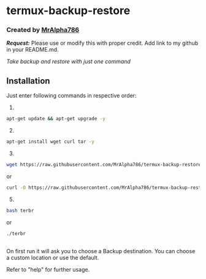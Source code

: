 # termux-backup-restore

### Created by [MrAlpha786](https://github.com/MrAlpha786)
***Request:*** Please use or modify this with proper credit. Add link to my github in your README.md.

_Take backup and restore with just one command_

## Installation

Just enter following commands in respective order:

1.
```bash
apt-get update && apt-get upgrade -y
```
2.
```bash
apt-get install wget curl tar -y
```
3.
```bash
wget https://raw.githubusercontent.com/MrAlpha786/termux-backup-restore/master/terbr && chmod u+x terbr
```
or
```bash
curl -O https://raw.githubusercontent.com/MrAlpha786/termux-backup-restore/master/terbr && chmod u+x terbr
```
5.
```bash
bash terbr
```
or
```bash
./terbr
```
##
On first run it will ask you to choose a Backup destination. You can choose a custom location or use the default.

Refer to "help" for further usage.
